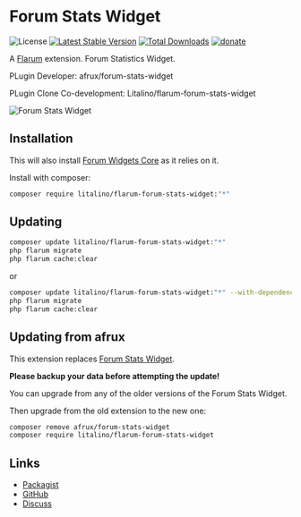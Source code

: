 # Forum Stats Widget

![License](https://img.shields.io/badge/license-MIT-blue.svg?style=flat-square) [![Latest Stable Version](https://img.shields.io/packagist/v/litalino/flarum-forum-stats-widget.svg?style=flat-square)](https://packagist.org/packages/litalino/flarum-forum-stats-widget) [![Total Downloads](https://img.shields.io/packagist/dt/litalino/flarum-forum-stats-widget.svg?style=flat-square)](https://packagist.org/packages/litalino/flarum-forum-stats-widget) [![donate](https://img.shields.io/badge/donate-buy%20me%20a%20coffee-%23ffde39?style=flat-square)](https://www.buymeacoffee.com/sycho)

A [Flarum](http://flarum.org) extension. Forum Statistics Widget.

PLugin Developer: afrux/forum-stats-widget

PLugin Clone Co-development: Litalino/flarum-forum-stats-widget

![Forum Stats Widget](https://github.com/Litalino/flarum-forum-stats-widget/assets/99712477/02938edd-511e-4ccc-b455-4ce5cc0a2f8c)


## Installation

This will also install [Forum Widgets Core](https://github.com/afrux/forum-widgets-core) as it relies on it.

Install with composer:

```sh
composer require litalino/flarum-forum-stats-widget:"*"
```

## Updating

```sh
composer update litalino/flarum-forum-stats-widget:"*"
php flarum migrate
php flarum cache:clear
```
or 

```sh
composer update litalino/flarum-forum-stats-widget:"*" --with-dependencies
php flarum migrate
php flarum cache:clear
```

## Updating from afrux

This extension replaces [Forum Stats Widget](https://packagist.org/packages/afrux/forum-stats-widget).

**Please backup your data before attempting the update!**

You can upgrade from any of the older versions of the Forum Stats Widget.

Then upgrade from the old extension to the new one:

```sh
composer remove afrux/forum-stats-widget
composer require litalino/flarum-forum-stats-widget
```

## Links

- [Packagist](https://packagist.org/packages/litalino/flarum-forum-stats-widget)
- [GitHub](https://github.com/litalino/flarum-forum-stats-widget)
- [Discuss](https://discuss.flarum.org/d/10000-flarum-forum-stats-widget)
